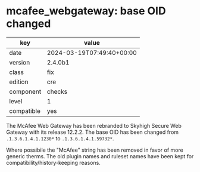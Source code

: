[//]: # (werk v2)
# mcafee_webgateway: base OID changed

key        | value
---------- | ---
date       | 2024-03-19T07:49:40+00:00
version    | 2.4.0b1
class      | fix
edition    | cre
component  | checks
level      | 1
compatible | yes

The McAfee Web Gateway has been rebranded to Skyhigh Secure Web Gateway with its release 12.2.2.
The base OID has been changed from `.1.3.6.1.4.1.1230*` to `.1.3.6.1.4.1.59732*`.

Where possibile the "McAfee" string has been removed in favor of more generic therms.
The old plugin names and ruleset names have been kept for compatibility/history-keeping reasons.
